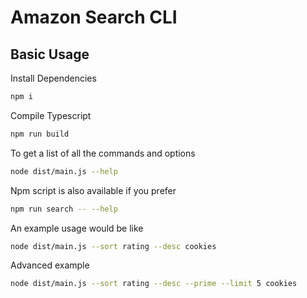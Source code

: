 # Amazon Search CLI

## Basic Usage

Install Dependencies

```bash
npm i
```

Compile Typescript

```bash
npm run build
```

To get a list of all the commands and options

```bash
node dist/main.js --help
```

Npm script is also available if you prefer

```bash
npm run search -- --help
```

An example usage would be like

```bash
node dist/main.js --sort rating --desc cookies
```

Advanced example

```bash
node dist/main.js --sort rating --desc --prime --limit 5 cookies
```